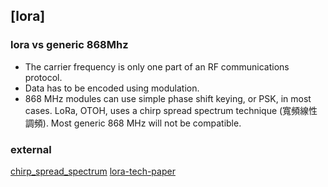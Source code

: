 ## [lora]

### lora vs generic 868Mhz

* The carrier frequency is only one part of an RF communications protocol.
* Data has to be encoded using modulation.
* 868 MHz modules can use simple phase shift keying, or PSK, in most cases.
LoRa, OTOH, uses a chirp spread spectrum technique (寬頻線性調頻). Most generic 868 MHz will not be compatible.


### external
[chirp_spread_spectrum](https://github.com/en.wikipedia.org/wiki/Chirp_spread_spectrum)
[lora-tech-paper](https://lora-developers.semtech.com/documentation/tech-papers-and-guides/lora-and-lorawan)